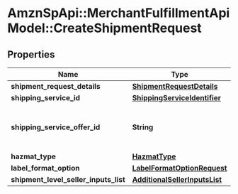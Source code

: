 # AmznSpApi::MerchantFulfillmentApiModel::CreateShipmentRequest

## Properties
Name | Type | Description | Notes
------------ | ------------- | ------------- | -------------
**shipment_request_details** | [**ShipmentRequestDetails**](ShipmentRequestDetails.md) |  | 
**shipping_service_id** | [**ShippingServiceIdentifier**](ShippingServiceIdentifier.md) |  | 
**shipping_service_offer_id** | **String** | Identifies a shipping service order made by a carrier. | [optional] 
**hazmat_type** | [**HazmatType**](HazmatType.md) |  | [optional] 
**label_format_option** | [**LabelFormatOptionRequest**](LabelFormatOptionRequest.md) |  | [optional] 
**shipment_level_seller_inputs_list** | [**AdditionalSellerInputsList**](AdditionalSellerInputsList.md) |  | [optional] 

